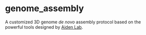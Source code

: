 # genome_assembly

A customized 3D genome *de novo* assembly protocol based on the powerful tools designed by [Aiden Lab](https://github.com/theaidenlab). 
